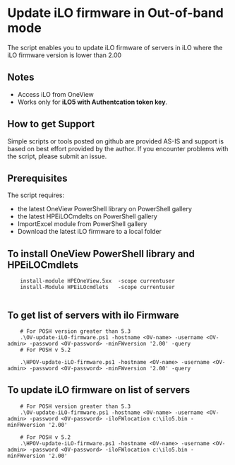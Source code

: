 # Update iLO firmware in Out-of-band mode
  The script enables you to update iLO firmware of servers in iLO where the iLO firmware version is lower than 2.00

## Notes
   * Access iLO from OneView
   * Works only for **iLO5 with Authentcation token key**. 


## How to get Support
Simple scripts or tools posted on github are provided AS-IS and support is based on best effort provided by the author. If you encounter problems with the script, please submit an issue.

## Prerequisites
The script requires:
   * the latest OneView PowerShell library on PowerShell gallery
   * the latest HPEiLOCmdelts on PowerShell gallery
   * ImportExcel module from PowerShell gallery
   * Download the latest iLO firmware to a local folder

  

## To install OneView PowerShell library and HPEiLOCmdlets

```
    install-module HPEOneView.5xx  -scope currentuser
    install-Module HPEiLOcmdlets   -scope currentuser
    

```

## To get list of servers with ilo Firmware
```
    # For POSH version greater than 5.3
    .\OV-update-iLO-firmware.ps1 -hostname <OV-name> -username <OV-admin> -password <OV-password> -minFWversion '2.00' -query
    # For POSH v 5.2

    .\HPOV-update-iLO-firmware.ps1 -hostname <OV-name> -username <OV-admin> -password <OV-password> -minFWversion '2.00' -query

```
## To update iLO firmware on list of servers

```
    # For POSH version greater than 5.3
    .\OV-update-iLO-firmware.ps1 -hostname <OV-name> -username <OV-admin> -password <OV-password> -iloFWlocation c:\ilo5.bin -minFWversion '2.00'

    # For POSH v 5.2
    .\HPOV-update-iLO-firmware.ps1 -hostname <OV-name> -username <OV-admin> -password <OV-password> -iloFWlocation c:\ilo5.bin -minFWversion '2.00'

```

    

